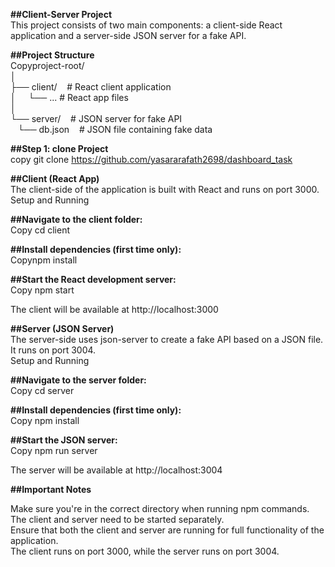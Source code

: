 **##Client-Server Project**<br>
This project consists of two main components: a client-side React application and a server-side JSON server for a fake API.<br>

**##Project Structure**<br>
Copyproject-root/<br>
│<br>
├── client/   &nbsp;&nbsp;      # React client application<br>
│ &nbsp; &nbsp; └── ...         # React app files<br>
│<br>
└── server/   &nbsp;&nbsp;      # JSON server for fake API<br>
   &nbsp;&nbsp; └── db.json &nbsp;&nbsp;    # JSON file containing fake data<br>

**##Step 1: clone Project**<br>
copy git clone https://github.com/yasararafath2698/dashboard_task<br>
    
**##Client (React App)**<br>
The client-side of the application is built with React and runs on port 3000.<br>
Setup and Running<br>

**##Navigate to the client folder:**<br>
Copy cd client<br>

**##Install dependencies (first time only):**<br>
Copynpm install<br>

**##Start the React development server:**<br>
Copy npm start<br>

The client will be available at http://localhost:3000<br>

**##Server (JSON Server)**<br>
The server-side uses json-server to create a fake API based on a JSON file. It runs on port 3004.<br>
Setup and Running<br>

**##Navigate to the server folder:**<br>
Copy cd server<br>

**##Install dependencies (first time only):**<br>
Copy npm install<br>

**##Start the JSON server:**<br>
Copy npm run server<br>

The server will be available at http://localhost:3004<br>

**##Important Notes**

Make sure you're in the correct directory when running npm commands.<br>
The client and server need to be started separately.<br>
Ensure that both the client and server are running for full functionality of the application.<br>
The client runs on port 3000, while the server runs on port 3004.<br>
